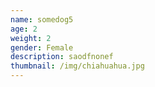 ```yaml
---
name: somedog5
age: 2
weight: 2
gender: Female
description: saodfnonef
thumbnail: /img/chiahuahua.jpg
---
```


